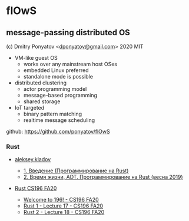 #  flOwS
## message-passing distributed OS

(c) Dmitry Ponyatov <<dponyatov@gmail.com>> 2020 MIT

* VM-like guest OS
    * works over any mainstream host OSes
    * embedded Linux preferred
    * standalone mode is possible
* distributed clustering
    * actor programming model
    * message-based programming
    * shared storage
* IoT targeted
    * binary pattern matching
    * realtime message scheduling

github: https://github.com/ponyatov/flOwS

### Rust
    
* [aleksey.kladov](https://www.youtube.com/playlist?list=PLlb7e2G7aSpTfhiECYNI2EZ1uAluUqE_e)
    * [1. Введение (Программирование на Rust)](https://www.youtube.com/watch?v=Oy_VYovfWyo)
    * [2. Время жизни, ADT. Программирование на Rust (весна 2019)](https://www.youtube.com/watch?v=WV-m7xRlXMs)

* [Rust CS196 FA20](https://www.youtube.com/playlist?list=PLddc343N7YqhSPMjlCJa1gRDt4CzjiMYZ)
    * [Welcome to 196! - CS196 FA20](https://www.youtube.com/watch?v=J__JvfNuknU&list=PLddc343N7YqhSPMjlCJa1gRDt4CzjiMYZ&index=1&t=795s)
    * [Rust 1 - Lecture 17 - CS196 FA20](https://www.youtube.com/watch?v=ac7AOtkQMx4)
    * [Rust 2 - Lecture 18 - CS196 FA20](https://www.youtube.com/watch?v=-SKih0Bu7l4)

